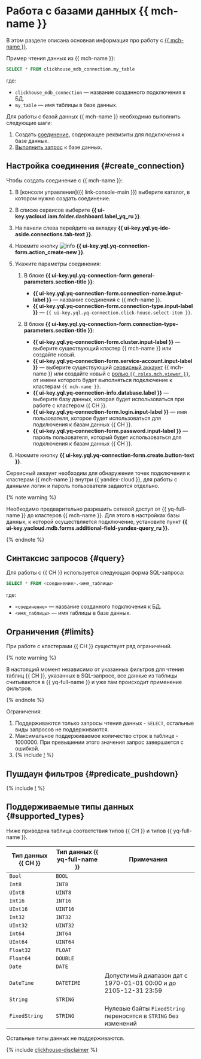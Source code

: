 # Работа с базами данных {{ mch-name }}

В этом разделе описана основная информация про работу с [{{ mch-name }}](https://cloud.yandex.ru/services/managed-clickhouse).

Пример чтения данных из {{ mch-name }}:

```sql
SELECT * FROM clickhouse_mdb_connection.my_table
```

где:
* `clickhouse_mdb_connection` — название созданного подключения к БД.
* `my_table` — имя таблицы в базе данных.


Для работы с базой данных {{ mch-name }} необходимо выполнить следующие шаги:
1. Создать [соединение](../concepts/glossary.md#connection), содержащее реквизиты для подключения к базе данных.
1. [Выполнить запрос](#query) к базе данных.

## Настройка соединения {#create_connection}

Чтобы создать соединение с {{ mch-name }}:

1. В [консоли управления]({{ link-console-main }}) выберите каталог, в котором нужно создать соединение.
1. В списке сервисов выберите **{{ ui-key.yacloud.iam.folder.dashboard.label_yq_ru }}**.
1. На панели слева перейдите на вкладку **{{ ui-key.yql.yq-ide-aside.connections.tab-text }}**.
1. Нажмите кнопку ![info](../../_assets/console-icons/plus.svg) **{{ ui-key.yql.yq-connection-form.action_create-new }}**.
1. Укажите параметры соединения:

   1. В блоке **{{ ui-key.yql.yq-connection-form.general-parameters.section-title }}**:

      * **{{ ui-key.yql.yq-connection-form.connection-name.input-label }}** — название соединения с {{ mch-name }}.
      * **{{ ui-key.yql.yq-connection-form.connection-type.input-label }}** — `{{ ui-key.yql.yq-connection.click-house.select-item }}`.
   1. В блоке **{{ ui-key.yql.yq-connection-form.connection-type-parameters.section-title }}**:
      * **{{ ui-key.yql.yq-connection-form.cluster.input-label }}** — выберите существующий кластер {{ mch-name }} или создайте новый.
      * **{{ ui-key.yql.yq-connection-form.service-account.input-label }}** — выберите существующий [сервисный аккаунт](../../iam/concepts/users/service-accounts.md) {{ mch-name }} или создайте новый с [ролью `{{ roles.mch.viewer }}`](../../managed-clickhouse/security.md#managed-clickhouse-viewer), от имени которого будет выполняться подключение к кластерам `{{ mch-name }}`.
      *  **{{ ui-key.yql.yq-connection-info.database.label }}**  — выберите базу данных, которая будет использоваться при работе с кластером {{ CH }}.
      * **{{ ui-key.yql.yq-connection-form.login.input-label }}**  — имя пользователя, которое будет использоваться для подключения к базам данных {{ CH }}.
      * **{{ ui-key.yql.yq-connection-form.password.input-label }}**  — пароль пользователя, который будет использоваться для подключения к базам данных {{ CH }}.


1. Нажмите кнопку **{{ ui-key.yql.yq-connection-form.create.button-text }}**.

Сервисный аккаунт необходим для обнаружения точек подключения к кластерам {{ mch-name }} внутри {{ yandex-cloud }}, для работы с данными логин и пароль пользователя задаются отдельно.

{% note warning %}

Необходимо предварительно разрешить сетевой доступ от {{ yq-full-name }} до кластеров {{ mch-name }}. Для этого в настройках базы данных, к которой осуществляется подключение, установите пункт **{{ ui-key.yacloud.mdb.forms.additional-field-yandex-query_ru }}**.

{% endnote %}


## Синтаксис запросов {#query}
Для работы с {{ CH }} используется следующая форма SQL-запроса:

```sql
SELECT * FROM <соединение>.<имя_таблицы>
```

где:
* `<соединение>` — название созданного подключения к БД.
* `<имя_таблицы>` — имя таблицы в базе данных.

## Ограничения {#limits}

При работе с кластерами {{ CH }} существует ряд ограничений.

{% note warning %}

В настоящий момент независимо от указанных фильтров для чтения таблиц {{ CH }}, указанных в SQL-запросе, все данные из таблицы считываются в {{ yq-full-name }} и уже там происходит применение фильтров.

{% endnote %}

Ограничения:
1. Поддерживаются только запросы чтения данных - `SELECT`, остальные виды запросов не поддерживаются.
1. Максимальное поддерживаемое количество строк в таблице - 1000000. При превышении этого значения запрос завершается с ошибкой.
1. {% include [!](_includes/datetime_limits.md) %}

## Пушдаун фильтров {#predicate_pushdown}

{% include [!](_includes/predicate_pushdown.md) %}

## Поддерживаемые типы данных {#supported_types}

Ниже приведена таблица соответствия типов {{ CH }} и типов {{ yq-full-name }}.

|Тип данных {{ CH }}|Тип данных {{ yq-full-name }}|Примечания|
|---|----|------|
|`Bool`|`BOOL`||
|`Int8`|`INT8`||
|`UInt8`|`UINT8`||
|`Int16`|`INT16`||
|`UInt16`|`UINT16`||
|`Int32`|`INT32`||
|`UInt32`|`UINT32`||
|`Int64`|`INT64`||
|`UInt64`|`UINT64`||
|`Float32`|`FLOAT`||
|`Float64`|`DOUBLE`||
|`Date`|`DATE`||
|`DateTime`|`DATETIME`|Допустимый диапазон дат с 1970-01-01 00:00 и до 2105-12-31 23:59|
|`String`|`STRING`||
|`FixedString`|`STRING`|Нулевые байты `FixedString` переносятся в `STRING` без изменений|

Остальные типы данных не поддерживаются.

{% include [clickhouse-disclaimer](../../_includes/clickhouse-disclaimer.md) %}
